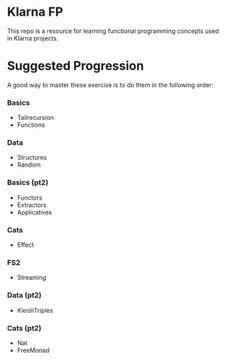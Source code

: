 Klarna FP
=========
This repo is a resource for learning functional programming concepts used in
Klarna projects.

Suggested Progression
=====================
A good way to master these exercise is to do them in the following order:

### Basics ###
- Tailrecursion
- Functions

### Data ###
- Structures
- Random

### Basics (pt2) ###
- Functors
- Extractors
- Applicatives

### Cats ###
- Effect

### FS2 ###
- Streaming

### Data (pt2) ###
- KleisliTriples

### Cats (pt2) ###
- Nat
- FreeMonad
